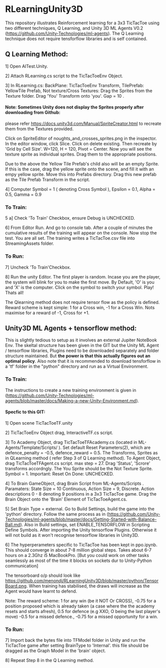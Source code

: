 # RLearningUnity3D

This repository illustrates Reinforcement learning for a 3x3 TicTacToe using two different techniques, Q Learning, and  Unity 3D ML Agents V0.2 (https://github.com/Unity-Technologies/ml-agents). The Q Learning technique does not require tensforflow libraries and is self contained.

## Q Learning Method:
1] Open AITest.Unity. 

2] Attach RLearning.cs script to the TicTacToeEnv Object. 

3] In RLearning.cs: BackPlane: TicTacToeEnv Transform, TilePrefab: YellowTile Prefab, Not texture/Cross Textures: Drag the Sprites from the Texture folder. Drag 'You' Transform onto 'you'. Gap = 10 . 
#### Note: Sometimes Unity does not display the Sprites properly after downloading from Github:
please refer https://docs.unity3d.com/Manual/SpriteCreator.html to recreate them from the Textures provided. 

Click on SpriteEditor of noughts_and_crosses_sprites.png in the inspector. In the editor window, click Slice. Click on delete existing. Then recreate by 'Grid by Cell Size'. W=120, H = 120, Pivot = Center. Now you will see the texture sprite as individual sprites. Drag them to the appropriate positions.  


Due to the above the Yellow Tile Prefab's child also will be an empty Sprite. If this is the case, drag the yellow sprite onto the scene, and fill it with an empy yellow sprite. Move this into Prefabs directory. Drag this new prefab as the Tile Prefab Transform in the script.


4] Computer Symbol = 1 ( denoting Cross Symbol ), Epsilon = 0.1, Alpha = 0.5, Gamma = 0.9

### To Train:
5 a] Check 'To Train' Checkbox, ensure Debug is UNCHECKED.

6] From Editor Run. And go to console tab. After a couple of minutes the cumulative results of the training will appear on the console. Now stop the test. You are all set. The training writes a TicTacToe.csv file into StreamingAssets folder.


### To Run:
7] Uncheck 'To Train'Checkbox.

8] Run the unity Editor. The first player is random. Incase you are the player, the system will blink for you to make the first move. By Default, 'O' is you and 'X' is the computer. Click on the symbol to switch your symbol. Play! Thats all!


The Qlearning method does not require tensor flow as the policy is defined.
Reward scheme is kept simple: 1 for a Cross win, -1 for a Cross Win. Nots maximise for a reward of -1, Cross for +1.

## Unity3D ML Agents + tensorflow method:
This is slightly tedious to setup as it involves an external Jupiter NoteBook Env. The skeltal structure has been given in the GIT but the Unity ML Agent / tensorflow libraries, Plugins need to be downloaded separately and folder structure maintained. But **the power is that this actually figures out an optimal policy**. Also note that it is recommended to download tensforflow in a 'tf' folder in the "python" directory  and run as a Virtual Environment. 

### To Train:
The instructions to create a new training environment is given in (https://github.com/Unity-Technologies/ml-agents/blob/master/docs/Making-a-new-Unity-Environment.md). 

#### Specfic to this GIT:

1] Open scene TicTacToeTF.unity

2] TicTacToeEnv Object drag, InteractiveTF.cs script.

3] To Academy Object, drag TicTacToeTFAcademy.cs (located in ML-Agents/Template/Scripts/ ). Set default Reset Parameters(2), which are defence_penalty = -0.5, defence_reward = 0.5. The Transforms, Sprites as in QLearning method ( refer Step 3 of Q Learning method). To Agent Object, drag TicTacToeTFAgent.cs script. max step = 27. Drag 'Status', 'Scrore' transforms accordngly. The You Sprite should be the Not Texture Sprite. Symbol = 1. Important: Reset On Done: UNCHECKED.

4] To Brain GameObject, drag Brain Script from ML-Agents/Scripts . Paramaters: State Size = 10 Continuous, Action Size = 9, Discrete. Action descriptions 0 - 8 denoting 9 positions in a 3x3 TicTacToe game. Drag the Brain Object onto the 'Brain' Element of TicTacToeAgent.cs. 

5] Set Brain Type = external. Go to Build Settings, build the game into the 'python' directory. Follow the same process as in (https://github.com/Unity-Technologies/ml-agents/blob/master/docs/Getting-Started-with-Balance-Ball.md). Also in Build settings, set ENABLE_TENSORFLOW in Scripting Define Symbols. After importing the Unity tensorflow Plugins. Otherwise it will not build as it won't recognise tensorflow libraries in Unity3D.

6] The hyperperameters specific to TicTacToe has been kept in ppo.ipynb. This should converge in about 7-8 million global steps. Takes about 6-7 hours on a 2.3Ghz i5 MacBookPro. [But you could work on other tasks seamlessly as most of the time it blocks on sockets dur to Unity-Python communication]

The tensorboard o/p should look like https://github.com/menondj/RLearningUnity3D/blob/master/python/TensorBoard.png. When training has stabilised, the draws will increase as the Agent would have learnt to defend.

Note: The reward scheme: 1 for any win (be it NOT Or CROSS), -0.75 for a position proposed which is already taken (a case where the the academy resets and starts afresh), 0.5 for defence (e.g XXO, O being the last player's move) -0.5 for a missed defence., -0.75 for a missed opportunity for a win.


### To Run:
7] Import back the bytes file into TFModel folder in Unity and run the TicTacToe game after setting BrainType to 'Internal'. this file should be dragged as the Graph Model in the 'brain' object. 

8] Repeat Step 8 in the Q Learning method. 










